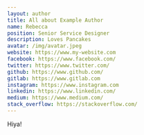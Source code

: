 ```yaml
---
layout: author
title: All about Example Author
name: Rebecca
position: Senior Service Designer
description: Loves Pancakes
avatar: /img/avatar.jpeg
website: https://www.my-website.com
facebook: https://www.facebook.com/
twitter: https://www.twitter.com/
github: https://www.github.com/
gitlab: https://www.gitlab.com
instagram: https://www.instagram.com
linkedin: https://www.linkedin.com/
medium: https://www.medium.com/
stack_overflow: https://stackoverflow.com/
---
```


Hiya!

